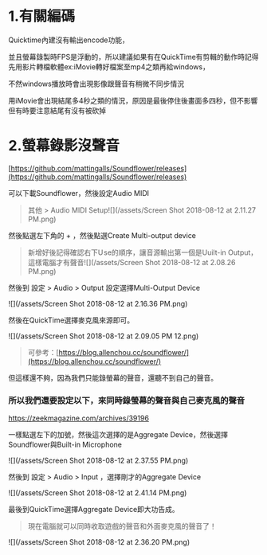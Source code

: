 # 1.有關編碼

Quicktime內建沒有輸出encode功能，

並且螢幕錄製時FPS是浮動的，所以建議如果有在QuickTime有剪輯的動作時記得先用影片轉檔軟體ex:iMovie轉好檔案至mp4之類再給windows，

不然windows播放時會出現影像跟聲音有稍微不同步情況

用iMovie會出現結尾多4秒之類的情況，原因是最後停住後畫面多四秒，但不影響  
但有時要注意結尾有沒有被砍掉

# 2.螢幕錄影沒聲音

[https://github.com/mattingalls/Soundflower/releases](https://github.com/mattingalls/Soundflower/releases)

可以下載Soundflower，然後設定Audio MIDI

> 其他 &gt; Audio MIDI Setup![](/assets/Screen Shot 2018-08-12 at 2.11.27 PM.png)

然後點選左下角的 + ，然後點選Create Multi-output device

> 新增好後記得確認右下U se的順序，讓音源輸出第一個是Uuilt-in Output，這樣電腦才有聲音![](/assets/Screen Shot 2018-08-12 at 2.08.26 PM.png)

然後到 設定 &gt; Audio &gt; Output 設定選擇Multi-Output Device

![](/assets/Screen Shot 2018-08-12 at 2.16.36 PM.png)

然後在QuickTime選擇麥克風來源即可。

![](/assets/Screen Shot 2018-08-12 at 2.09.05 PM 12.png)

> 可參考：[https://blog.allenchou.cc/soundflower/](https://blog.allenchou.cc/soundflower/)

但這樣還不夠，因為我們只能錄螢幕的聲音，還聽不到自己的聲音。

### 所以我們還要設定以下，來同時錄螢幕的聲音與自己麥克風的聲音

https://zeekmagazine.com/archives/39196

一樣點選左下的加號，然後這次選擇的是Aggregate Device，然後選擇Soundflower與Built-in Microphone

![](/assets/Screen Shot 2018-08-12 at 2.37.55 PM.png)

然後到 設定 &gt; Audio &gt; Input ，選擇剛才的Aggregate Device

![](/assets/Screen Shot 2018-08-12 at 2.41.14 PM.png)

最後到QuickTime選擇Aggregate Device即大功告成。

> 現在電腦就可以同時收取遊戲的聲音和外面麥克風的聲音了！

![](/assets/Screen Shot 2018-08-12 at 2.36.20 PM.png)

